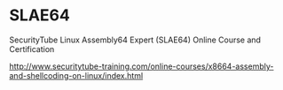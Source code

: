 SLAE64
======

SecurityTube Linux Assembly64 Expert (SLAE64) Online Course and Certification

http://www.securitytube-training.com/online-courses/x8664-assembly-and-shellcoding-on-linux/index.html
